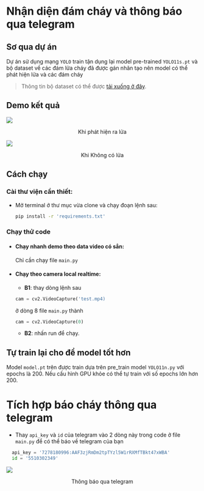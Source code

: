 # Nhận diện đám cháy và thông báo qua telegram

## Sơ qua dự án

Dự án sử dụng mạng `YOLO` train tận dụng lại model pre-trained `YOLO11s.pt` và bộ dataset về các đám lửa cháy đã được gán nhãn tạo nên model có thể phát hiện lửa và các đám cháy

> Thông tin bộ dataset có thể được [tải xuống ở đây](https://www.mediafire.com/file/plf3h32g8q1tyik/firedata.zip/file).


## Demo kết quả
![](https://raw.githubusercontent.com/vietanhlee/Identify-Fire/refs/heads/main/display_github/demo%201.png)

<p align = 'center'> Khi phát hiện ra lửa</p>

![](https://raw.githubusercontent.com/vietanhlee/Identify-Fire/refs/heads/main/display_github/demo%202.png)

<p align = 'center'> Khi Không có lửa </p>

## Cách chạy

### Cài thư viện cần thiết:
- Mở terminal ở thư mục vừa clone và chạy đoạn lệnh sau:

    ``` bash
  pip install -r 'requirements.txt' 
    ```

### Chạy thử code

- #### Chạy nhanh demo theo data video có sẳn:

    Chỉ cần chạy file  `main.py`

- #### Chạy theo camera local realtime:

  - **B1**: thay dòng lệnh sau 
  ```python
  cam = cv2.VideoCapture('test.mp4)
  ``` 
  ở dòng 8 file `main.py` thành
  ``` python
  cam = cv2.VideoCapture(0)
  ```
  - **B2**: nhấn run để chạy.

## Tự train lại cho để model tốt hơn 

Model `model.pt` trên được train dựa trên pre_train model `YOLO11n.py` với epochs là 200. Nếu cấu hình GPU khỏe có thể tự train với số epochs lớn hơn 200. 

# Tích hợp báo cháy thông qua telegram

- Thay `api_key` và `id` của telegram vào 2 dòng này trong code ở file `main.py` để có thể báo về telegram của bạn

```python
  api_key = '7278180996:AAF3zjRmDm2tpTYzl5W1rRXMfTBkt47xWBA'
  id = '5510302349'
```
![](https://raw.githubusercontent.com/vietanhlee/Identify-Fire/refs/heads/main/display_github/tele.jpg)
<p align = 'center'> Thông báo qua telegram</p>
